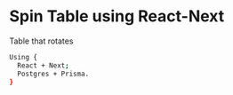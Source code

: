 # Spin Table using React-Next
Table that rotates

```bash
Using {
  React + Next;
  Postgres + Prisma.
}
```
